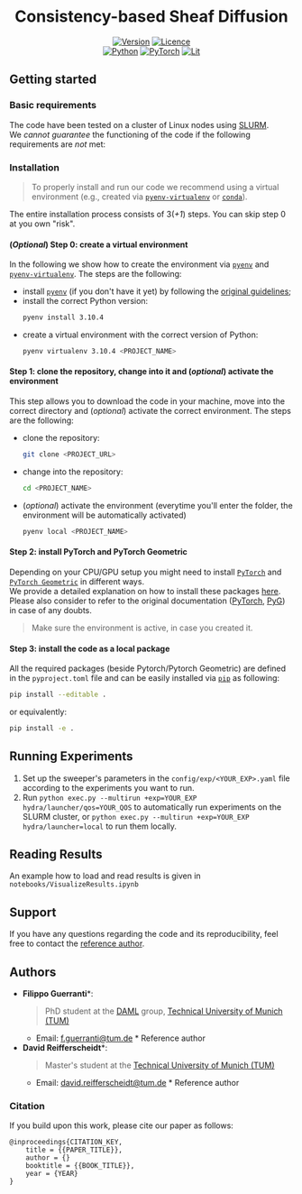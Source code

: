 <!-- I still have to figure out whether I like the title, badges, description and image to be centered or not.
Just change the alignment to "left" if you prefer -->
<div align="center">

# Consistency-based Sheaf Diffusion
<!-- Here you can put some badges, as the following: -->
[![Version][version-badge]][example-site]
[![Licence][license-badge]][license-site] <br>
[![Python][python-badge]][python-site]
[![PyTorch][pytorch-badge]][pytorch-site]
[![Lit][lit-badge]][lit-site]

</div>

## Getting started
<!-- This section summarizes the basic requirments and the installation process to properly run and reproduce the code -->

### Basic requirements
<!-- List of basic requirements needed to properly run the code -->
The code have been tested on a cluster of Linux nodes using [SLURM][slurm-site].<br>
We _cannot guarantee_ the functioning of the code if the following requirements are _not_ met:


### Installation
<!-- List the steps needed to properly install and run the code -->
> To properly install and run our code we recommend using a virtual environment (e.g., created via [`pyenv-virtualenv`][pyenv-virtualenv-site] or [`conda`][conda-site]).

The entire installation process consists of 3(_+1_) steps. You can skip step 0 at you own "risk".

#### (_Optional_) Step 0: create a virtual environment
In the following we show how to create the environment via [`pyenv`][pyenv-site] and [`pyenv-virtualenv`][pyenv-virtualenv-site].
The steps are the following:
- install [`pyenv`][pyenv-site] (if you don't have it yet) by following the [original guidelines][pyenv-install-site];
- install the correct Python version:
    ```sh
    pyenv install 3.10.4
    ```
- create a virtual environment with the correct version of Python:
    ```sh
    pyenv virtualenv 3.10.4 <PROJECT_NAME>
    ```

#### Step 1: clone the repository, change into it and (_optional_) activate the environment
This step allows you to download the code in your machine, move into the correct directory and (_optional_) activate the correct environment.
The steps are the following:
- clone the repository:
    ```sh
    git clone <PROJECT_URL>
    ```
- change into the repository:
    ```sh
    cd <PROJECT_NAME>
    ```
- (_optional_) activate the environment (everytime you'll enter the folder, the environment will be automatically activated)
    ```sh
    pyenv local <PROJECT_NAME> 
    ```

#### Step 2: install PyTorch and PyTorch Geometric
Depending on your CPU/GPU setup you might need to install [`PyTorch`][pytorch-site] and [`PyTorch Geometric`][pyg-site] in different ways.<br>
We provide a detailed explanation on how to install these packages [here][installation-guide-ref]. Please also consider to refer to the original documentation ([PyTorch][pytorch-install-site], [PyG][pyg-install-site]) in case of any doubts.

> Make sure the environment is active, in case you created it.

#### Step 3: install the code as a local package
All the required packages (beside Pytorch/Pytorch Geometric) are defined in the `pyproject.toml` file and can be easily installed via [`pip`][pip-site] as following:
```sh
pip install --editable .
``` 
or equivalently:
```sh
pip install -e .
```

## Running Experiments

1. Set up the sweeper's parameters in the `config/exp/<YOUR_EXP>.yaml` file according to the experiments you want to run.
2. Run `python exec.py --multirun +exp=YOUR_EXP hydra/launcher/qos=YOUR_QOS` to automatically run experiments on the SLURM cluster, or `python exec.py --multirun +exp=YOUR_EXP hydra/launcher=local` to run them locally.

## Reading Results

An example how to load and read results is given in `notebooks/VisualizeResults.ipynb`

## Support
If you have any questions regarding the code and its reproducibility, feel free to contact the [reference author](#authors).

## Authors
- **Filippo Guerranti**\*:
    > PhD student at the [DAML][daml-site] group, [Technical University of Munich (TUM)][tum-site]
    - Email: [f.guerranti@tum.de][email-fg]
\* Reference author
- **David Reifferscheidt**\*:
    > Master's student at the [Technical University of Munich (TUM)][tum-site]
    - Email: [david.reifferscheidt@tum.de][email-dr]
\* Reference author

### Citation
If you build upon this work, please cite our paper as follows:
```
@inproceedings{CITATION_KEY,
    title = {{PAPER_TITLE}},
    author = {}
    booktitle = {{BOOK_TITLE}},
    year = {YEAR}
}
```


<!-- Variables -->
<!-- Badges -->
[version-badge]: https://img.shields.io/badge/version-1.0.1--alpha-brightgreen?style=flat
[license-badge]: https://img.shields.io/badge/licence-MIT-green
[python-badge]: https://img.shields.io/badge/python-3.10.4-3776AB?style=flat&logo=python&logoColor=white
[pytorch-badge]: https://img.shields.io/badge/pytorch-2.0.1-EE4C2C?style=flat&logo=PyTorch&logoColor=white
[pyg-badge]: https://img.shields.io/badge/pytorch--geometric-2.0.4-3C2179?style=flat&logo=pyg&logoColor=white
[lit-badge]: https://img.shields.io/badge/pytorch--lightning-1.7.0-792EE5?style=flat&logo=pytorchlightning&logoColor=white
<!-- Emails -->
[email-fg]: mailto:f.guerranti@tum.de
[email-dr]: mailto:david.reifferscheidt@tum.de
[email-sg]: mailto:s.guennemann@tum.de
<!-- Socials -->
[twitter-fg]: https://twitter.com/guerrantif
[twitter-sg]: https://twitter.com/guennemann
[daml-site-fg]: https://www.cs.cit.tum.de/en/daml/team/filippo-guerranti/
[daml-site-sg]: https://www.cs.cit.tum.de/en/daml/team/damlguennemann/
[personal-site-fg]: https://filippoguerranti.github.io
<!-- Institutions-->
[tum-site]: https://www.tum.de/en/
[daml-site]: https://www.cs.cit.tum.de/en/daml/home/
<!-- License website -->
[license-site]: https://choosealicense.com/licenses/mit/
<!-- Python & libraries websites -->
[python-site]: https://www.python.org
[pytorch-site]: https://pytorch.org
[pytorch-install-site]: https://pytorch.org/get-started/locally/
[pyg-site]: https://pytorch-geometric.readthedocs.io/en/latest/index.html#
[pyg-install-site]: https://pytorch-geometric.readthedocs.io/en/latest/notes/installation.html
[lit-site]: https://www.pytorchlightning.ai
[slurm-site]: https://slurm.schedmd.com/documentation.html
[pyenv-virtualenv-site]: https://github.com/pyenv/pyenv-virtualenv
[pyenv-site]: https://github.com/pyenv/pyenv
[pyenv-install-site]: https://github.com/pyenv/pyenv#installation
[conda-site]: https://docs.conda.io/en/latest/
[pip-site]: https://pip.pypa.io/en/stable/
<!-- Internal references -->
[installation-guide-ref]: ./docs/installation.md
<!-- Other variables -->
[example-site]: http://example.com